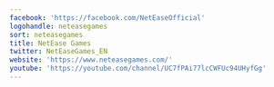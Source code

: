 ```yaml
---
facebook: 'https://facebook.com/NetEaseOfficial'
logohandle: neteasegames
sort: neteasegames
title: NetEase Games
twitter: NetEaseGames_EN
website: 'https://www.neteasegames.com/'
youtube: 'https://youtube.com/channel/UC7fPAi77lcCWFUc94UHyfGg'
---
```

